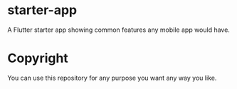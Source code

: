 # starter-app

A Flutter starter app showing common features any mobile app would have.  

# Copyright

You can use this repository for any purpose you want any way you like. 

